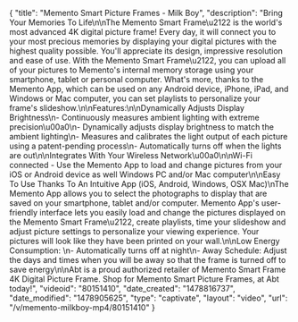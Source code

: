 {
    "title": "Memento Smart Picture Frames - Milk Boy",
    "description": "Bring Your Memories To Life\n\nThe Memento Smart Frame\u2122 is the world's most advanced 4K digital picture frame! Every day, it will connect you to your most precious memories by displaying your digital pictures with the highest quality possible. You'll appreciate its design, impressive resolution and ease of use. With the Memento Smart Frame\u2122, you can upload all of your pictures to Memento's internal memory storage using your smartphone, tablet or personal computer. What's more, thanks to the Memento App, which can be used on any Android device, iPhone, iPad, and Windows or Mac computer, you can set playlists to personalize your frame's slideshow.\n\nFeatures:\n\nDynamically Adjusts Display Brightness\n- Continuously measures ambient lighting with extreme precision\u00a0\n- Dynamically adjusts display brightness to match the ambient lighting\n- Measures and calibrates the light output of each picture using a patent-pending process\n- Automatically turns off when the lights are out\n\nIntegrates With Your Wireless Network\u00a0\n\nWi-Fi connected - Use the Memento App to load and change pictures from your iOS or Android device as well Windows PC and\/or Mac computer\n\nEasy To Use Thanks To An Intuitive App (iOS, Android, Windows, OSX Mac)\nThe Memento App allows you to select the photographs to display that are saved on your smartphone, tablet and\/or computer. Memento App's user-friendly interface lets you easily load and change the pictures displayed on the Memento Smart Frame\u2122, create playlists, time your slideshow and adjust picture settings to personalize your viewing experience. Your pictures will look like they have been printed on your wall.\n\nLow Energy Consumption: \n- Automatically turns off at night\n- Away Schedule: Adjust the days and times when you will be away so that the frame is turned off to save energy\n\nAbt is a proud authorized retailer of Memento Smart Frame 4K Digital Picture Frame. Shop for Memento Smart Picture Frames,  at Abt today!",
    "videoid": "80151410",
    "date_created": "1478816737",
    "date_modified": "1478905625",
    "type": "captivate",
    "layout": "video",
    "url": "\/v\/memento-milkboy-mp4\/80151410"
}